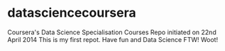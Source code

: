 datasciencecoursera
===================

Coursera's Data Science Specialisation Courses Repo initiated on 22nd April 2014
This is my first repot.  Have fun and Data Science FTW!  Woot!
